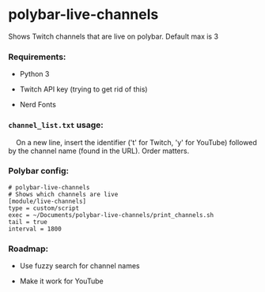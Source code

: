 # polybar-live-channels

Shows Twitch channels that are live on polybar. Default max is 3

### Requirements:

- Python 3

- Twitch API key (trying to get rid of this)

- Nerd Fonts

### `channel_list.txt` usage:

    On a new line, insert the identifier ('t' for Twitch, 'y' for YouTube) followed by the channel name (found in the URL). Order matters.

### Polybar config:

```
# polybar-live-channels
# Shows which channels are live
[module/live-channels]
type = custom/script
exec = ~/Documents/polybar-live-channels/print_channels.sh
tail = true
interval = 1800
```

### Roadmap:

- Use fuzzy search for channel names

- Make it work for YouTube
